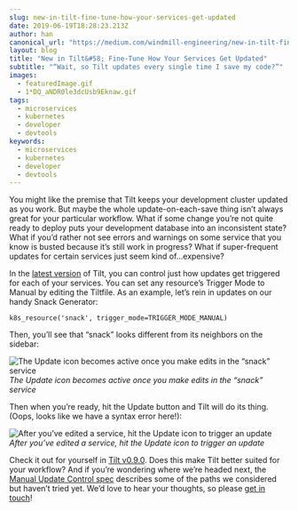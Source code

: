 ```yaml
---
slug: new-in-tilt-fine-tune-how-your-services-get-updated
date: 2019-06-19T18:28:23.213Z
author: han
canonical_url: "https://medium.com/windmill-engineering/new-in-tilt-fine-tune-how-your-services-get-updated-9a1d3e8480c1"
layout: blog
title: "New in Tilt&#58; Fine-Tune How Your Services Get Updated"
subtitle: "“Wait, so Tilt updates every single time I save my code?”"
images:
  - featuredImage.gif
  - 1*DQ_aNDR0le3dcUsb9Eknaw.gif
tags:
  - microservices
  - kubernetes
  - developer
  - devtools
keywords:
  - microservices
  - kubernetes
  - developer
  - devtools
---
```


You might like the premise that Tilt keeps your development cluster updated as you work. But maybe the whole update-on-each-save thing isn’t always great for your particular workflow. What if some change you’re not quite ready to deploy puts your development database into an inconsistent state? What if you’d rather not see errors and warnings on some service that you know is busted because it’s still work in progress? What if super-frequent updates for certain services just seem kind of…expensive?

In the [latest version](https://github.com/windmilleng/tilt/releases) of Tilt, you can control just how updates get triggered for each of your services. You can set any resource’s Trigger Mode to Manual by editing the Tiltfile. As an example, let’s rein in updates on our handy Snack Generator:

```
k8s_resource('snack', trigger_mode=TRIGGER_MODE_MANUAL)
```


Then, you’ll see that “snack” looks different from its neighbors on the sidebar:

![The Update icon becomes active once you make edits in the “snack” service](/assets/images/new-in-tilt-fine-tune-how-your-services-get-updated/featuredImage.gif)*The Update icon becomes active once you make edits in the “snack” service*

Then when you’re ready, hit the Update button and Tilt will do its thing. (Oops, looks like we have a syntax error here!):

![After you’ve edited a service, hit the Update icon to trigger an update](/assets/images/new-in-tilt-fine-tune-how-your-services-get-updated/1*DQ_aNDR0le3dcUsb9Eknaw.gif)*After you’ve edited a service, hit the Update icon to trigger an update*

Check it out for yourself in [Tilt v0.9.0](https://github.com/windmilleng/tilt/releases). Does this make Tilt better suited for your workflow? And if you’re wondering where we’re headed next, the [Manual Update Control spec](https://github.com/windmilleng/tilt.specs/blob/master/manual_update_control.md) describes some of the paths we considered but haven’t tried yet. We’d love to hear your thoughts, so please [get in touch](https://tilt.dev/contact)!
